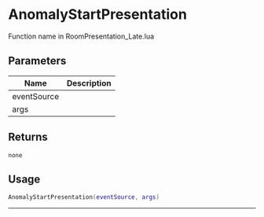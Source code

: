 # AnomalyStartPresentation

Function name in RoomPresentation_Late.lua

## Parameters

| Name        | Description |
| ----------- | ----------- |
| eventSource |             |
| args        |             |

## Returns

`none`

## Usage

```lua
AnomalyStartPresentation(eventSource, args)
```

---
